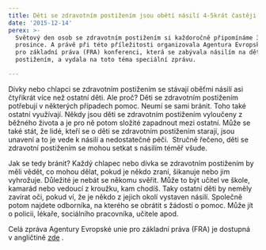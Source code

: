 ```yaml
---
title: Děti se zdravotním postižením jsou obětí násilí 4-5krát častěji než ostatní
date: '2015-12-14'
perex: >-
  Světový den osob se zdravotním postižením si každoročně připomínáme 3.
  prosince. A právě při této příležitosti organizovala Agentura Evropské unie
  pro základní práva (FRA) konferenci, která se zabývala násilím na dětech s
  postižením, a vydala na toto téma speciální zprávu.

---
```



<p class="MsoNormal">Dívky nebo chlapci se zdravotním&nbsp;postižením
se stávají oběťmi násilí asi čtyřikrát více než ostatní děti. Ale proč? Děti se
zdravotním&nbsp;postižením potřebují v&nbsp;některých případech pomoc. Neumí se
sami bránit. Toho také ostatní využívají. Někdy jsou děti se zdravotním&nbsp;postižením
vyloučeny z běžného života a je pro ně potom složité zapadnout mezi ostatní.
Může se také stát, že lidé, kteří se o děti se zdravotním postižením starají,
jsou unavení a to je vede k&nbsp;násilí a nedostatečné péči. &nbsp;Stručně řečeno, děti se zdravotní&nbsp;postižením
se mohou setkat s&nbsp;násilím téměř všude.</p>
<p class="MsoNormal">Jak se tedy bránit? Každý chlapec nebo
dívka se zdravotním&nbsp;postižením by měli vědět, co mohou dělat, pokud je
někdo zraní, šikanuje nebo jim vyhrožuje. Důležité je nebát se někomu svěřit.
Může to být učitel ve škole, kamarád nebo vedoucí z&nbsp;kroužku, kam chodíš.
Taky ostatní děti by neměly zavírat oči, pokud ví, že je někdo z&nbsp;jejich
okolí vystaven násilí. Společně potom najdete odborníka, na kterého se obrátit s&nbsp;žádostí
o pomoc. Může jít o policii, lékaře, sociálního pracovníka, učitele apod. </p>
<p class="MsoNormal">Celá zpráva Agentury Evropské unie pro
základní práva (FRA) je dostupná v&nbsp;angličtině <a title="Otevření do nového okna" href="http://fra.europa.eu/en/publication/2015/children-disabilities-violence?_cldee=cG9sYWtAb2NocmFuY2UuY3o%3d&amp;urlid=0" target="_blank">zde</a>&nbsp;<img alt="" src="typo3/ext/od_linkdesc/icons/external.gif" class="od_linkdesc_icon_external" />.
</p>

